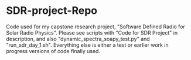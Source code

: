 # SDR-project-Repo

Code used for my capstone research project, "Software Defined Radio for Solar Radio Physics". Please see scripts with "Code for SDR Project" in description, and also "dynamic_spectra_soapy_test.py" and "run_sdr_day_1.sh". Everything else is either a test or earlier work in progress versions of code finally used. 
